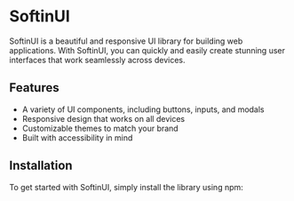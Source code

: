 # SoftinUI

SoftinUI is a beautiful and responsive UI library for building web applications. With SoftinUI, you can quickly and easily create stunning user interfaces that work seamlessly across devices.

## Features

- A variety of UI components, including buttons, inputs, and modals
- Responsive design that works on all devices
- Customizable themes to match your brand
- Built with accessibility in mind

## Installation

To get started with SoftinUI, simply install the library using npm: